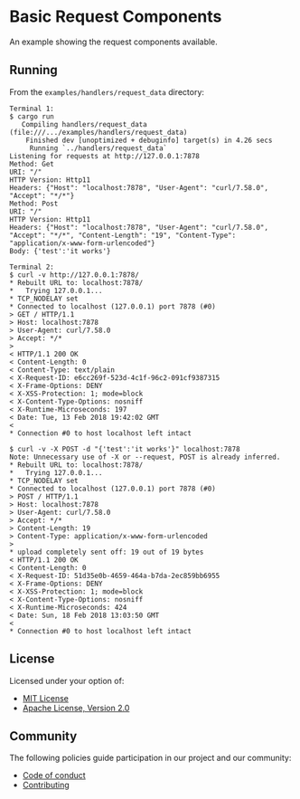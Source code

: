 # Basic Request Components 

An example showing the request components available.

## Running

From the `examples/handlers/request_data` directory:

```
Terminal 1:
$ cargo run
   Compiling handlers/request_data (file:///.../examples/handlers/request_data)
    Finished dev [unoptimized + debuginfo] target(s) in 4.26 secs
     Running `../handlers/request_data`
Listening for requests at http://127.0.0.1:7878
Method: Get
URI: "/"
HTTP Version: Http11
Headers: {"Host": "localhost:7878", "User-Agent": "curl/7.58.0", "Accept": "*/*"}
Method: Post
URI: "/"
HTTP Version: Http11
Headers: {"Host": "localhost:7878", "User-Agent": "curl/7.58.0", "Accept": "*/*", "Content-Length": "19", "Content-Type": "application/x-www-form-urlencoded"}
Body: {'test':'it works'}

Terminal 2:
$ curl -v http://127.0.0.1:7878/
* Rebuilt URL to: localhost:7878/
*   Trying 127.0.0.1...
* TCP_NODELAY set
* Connected to localhost (127.0.0.1) port 7878 (#0)
> GET / HTTP/1.1
> Host: localhost:7878
> User-Agent: curl/7.58.0
> Accept: */*
> 
< HTTP/1.1 200 OK
< Content-Length: 0
< Content-Type: text/plain
< X-Request-ID: e6cc269f-523d-4c1f-96c2-091cf9387315
< X-Frame-Options: DENY
< X-XSS-Protection: 1; mode=block
< X-Content-Type-Options: nosniff
< X-Runtime-Microseconds: 197
< Date: Tue, 13 Feb 2018 19:42:02 GMT
< 
* Connection #0 to host localhost left intact

$ curl -v -X POST -d "{'test':'it works'}" localhost:7878
Note: Unnecessary use of -X or --request, POST is already inferred.
* Rebuilt URL to: localhost:7878/
*   Trying 127.0.0.1...
* TCP_NODELAY set
* Connected to localhost (127.0.0.1) port 7878 (#0)
> POST / HTTP/1.1
> Host: localhost:7878
> User-Agent: curl/7.58.0
> Accept: */*
> Content-Length: 19
> Content-Type: application/x-www-form-urlencoded
> 
* upload completely sent off: 19 out of 19 bytes
< HTTP/1.1 200 OK
< Content-Length: 0
< X-Request-ID: 51d35e0b-4659-464a-b7da-2ec859bb6955
< X-Frame-Options: DENY
< X-XSS-Protection: 1; mode=block
< X-Content-Type-Options: nosniff
< X-Runtime-Microseconds: 424
< Date: Sun, 18 Feb 2018 13:03:50 GMT
< 
* Connection #0 to host localhost left intact
```

## License

Licensed under your option of:

* [MIT License](../../LICENSE-MIT)
* [Apache License, Version 2.0](../../LICENSE-APACHE)

## Community

The following policies guide participation in our project and our community:

* [Code of conduct](../../CODE_OF_CONDUCT.md)
* [Contributing](../../CONTRIBUTING.md)
